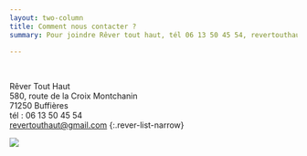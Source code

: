 ```yaml
---
layout: two-column
title: Comment nous contacter ?
summary: Pour joindre Rêver tout haut, tél 06 13 50 45 54, revertouthaut@gmail.com

---
```


<!-- <img src="http://res.cloudinary.com/dnxcesebo/image/upload/c_scale,h_500,r_10/v1527698358/frizouille_casquette_et_fleurs_lfh3yz.jpg" class="img-right"/> -->

&nbsp;

<!-- ![](http://res.cloudinary.com/dnxcesebo/image/upload/c_scale,h_550,r_10/v1527698358/frizouille_casquette_et_fleurs_lfh3yz.jpg) -->

Rêver Tout Haut <br>
580, route de la Croix Montchanin<br>
71250 Buffières<br>
tél&nbsp;: 06 13 50 45 54<br>
revertouthaut@gmail.com
{:.rever-list-narrow}

![](http://res.cloudinary.com/dnxcesebo/image/upload/c_scale,h_400,r_15/v1527764491/bureau-val_pzj61u.jpg)